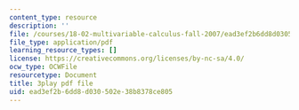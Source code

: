 ```yaml
---
content_type: resource
description: ''
file: /courses/18-02-multivariable-calculus-fall-2007/ead3ef2b6dd8d030502e38b8378ce805_PnPIqh7Frlw.pdf
file_type: application/pdf
learning_resource_types: []
license: https://creativecommons.org/licenses/by-nc-sa/4.0/
ocw_type: OCWFile
resourcetype: Document
title: 3play pdf file
uid: ead3ef2b-6dd8-d030-502e-38b8378ce805
---
```

